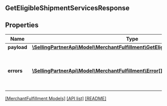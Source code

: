 ## GetEligibleShipmentServicesResponse

## Properties

Name | Type | Description | Notes
------------ | ------------- | ------------- | -------------
**payload** | [**\SellingPartnerApi\Model\MerchantFulfillment\GetEligibleShipmentServicesResult**](GetEligibleShipmentServicesResult.md) |  | [optional]
**errors** | [**\SellingPartnerApi\Model\MerchantFulfillment\Error[]**](Error.md) | A list of error responses returned when a request is unsuccessful. | [optional]

[[MerchantFulfillment Models]](../) [[API list]](../../Api) [[README]](../../../README.md)
